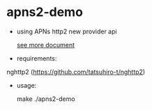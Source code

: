 # apns2-demo

* using APNs http2 new provider api

    [see more document](https://developer.apple.com/library/ios/documentation/NetworkingInternet/Conceptual/RemoteNotificationsPG/Chapters/APNsProviderAPI.html)



* requirements:

 nghttp2 (https://github.com/tatsuhiro-t/nghttp2)
 

* usage:

    make
    ./apns2-demo
    
    